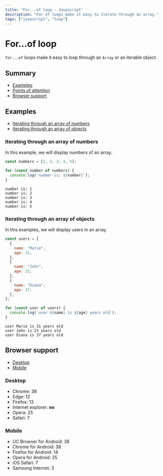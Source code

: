 ```yaml
---
title: "For...of loop - Javascript"
description: "For of loops make it easy to iterate through an array."
tags: ["javascript", "loop"]
---
```


# For...of loop

`for...of` loops make it easy to loop through an `Array` or an iterable object.

## Summary

- [Examples](#examples)
- [Points of attention](#points-of-attention)
- [Browser support](#browser-support)

## Examples

- [Iterating through an array of numbers](#iterating-through-an-array-of-numbers)
- [Iterating through an array of objects](#iterating-through-an-array-of-objects)

### Iterating through an array of numbers

In this example, we will display numbers of an array.

```javascript
const numbers = [1, 2, 3, 4, 5];

for (const number of numbers) {
  console.log(`number is: ${number}`);
}
```

```
number is: 1
number is: 2
number is: 3
number is: 4
number is: 5
```

### Iterating through an array of objects

In this examples, we will display users in an array.

```javascript
const users = [
  {
    name: "Marie",
    age: 31,
  },
  {
    name: "John",
    age: 23,
  },
  {
    name: "Diana",
    age: 37,
  },
];

for (const user of users) {
  console.log(`user ${name} is ${age} years old`);
}
```

```
user Marie is 31 years old
user John is 23 years old
user Diana is 37 years old
```

## Browser support

- [Desktop](#desktop)
- [Mobile](#mobile)

### Desktop

- Chrome: 38
- Edge: 12
- Firefox: 13
- Internet explorer: **no**
- Opera: 25
- Safari: 7

### Mobile

- UC Browser for Android: 38
- Chrome for Android: 38
- Firefox for Android: 14
- Opera for Android: 25
- iOS Safari: 7
- Samsung Internet: 3
